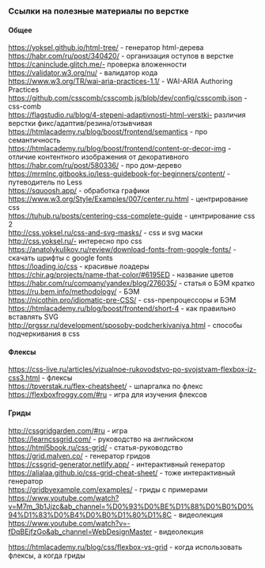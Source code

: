 ### Ссылки на полезные материалы по верстке

#### **Общее**
https://yoksel.github.io/html-tree/ - генератор html-дерева<br>
https://habr.com/ru/post/340420/ - организация оступов в верстке<br>
https://caninclude.glitch.me/- проверка вложенности<br>
https://validator.w3.org/nu/ - валидатор кода<br>
https://www.w3.org/TR/wai-aria-practices-1.1/ - WAI-ARIA Authoring Practices<br>
https://github.com/csscomb/csscomb.js/blob/dev/config/csscomb.json - css-comb<br>
https://flagstudio.ru/blog/4-stepeni-adaptivnosti-html-verstki- различия верстки фикс/адаптив/резина/отзывчивая<br>
https://htmlacademy.ru/blog/boost/frontend/semantics - про семантичность<br>
https://htmlacademy.ru/blog/boost/frontend/content-or-decor-img - отличие контентного изображения от декоративного<br>
https://habr.com/ru/post/580336/ - про дом-дерево<br>
https://mrmlnc.gitbooks.io/less-guidebook-for-beginners/content/ - путеводитель по Less<br>
https://squoosh.app/ - обработка графики<br>
https://www.w3.org/Style/Examples/007/center.ru.html - центрирование css<br>
https://tuhub.ru/posts/centering-css-complete-guide - центрирование css 2<br>
http://css.yoksel.ru/css-and-svg-masks/ - css и svg маски<br>
http://css.yoksel.ru/- интересно про css<br>
https://anatolykulikov.ru/review/download-fonts-from-google-fonts/ - скачать шрифты с google fonts<br>
https://loading.io/css - красивые лоадеры<br>
https://chir.ag/projects/name-that-color/#6195ED - название цветов<br>
https://habr.com/ru/company/yandex/blog/276035/ - статья о БЭМ кратко<br>
https://ru.bem.info/methodology/ - БЭМ<br>
https://nicothin.pro/idiomatic-pre-CSS/ - css-препроцессоры и БЭМ<br>
https://htmlacademy.ru/blog/boost/frontend/short-4 - как правильно вставлять SVG<br>
http://prgssr.ru/development/sposoby-podcherkivaniya.html - способы подчеркивания в css<br>

#### **Флексы**
https://css-live.ru/articles/vizualnoe-rukovodstvo-po-svojstvam-flexbox-iz-css3.html - флексы<br>
https://tpverstak.ru/flex-cheatsheet/ - шпаргалка по флекс<br>
https://flexboxfroggy.com/#ru - игра для изучения флексов<br>

#### **Гриды**
http://cssgridgarden.com/#ru - игра<br>
https://learncssgrid.com/ - руководство на английском<br>
https://html5book.ru/css-grid/ - статья-руководство<br>
https://grid.malven.co/ - генератор гридов<br>
https://cssgrid-generator.netlify.app/ - интерактивный генератор<br>
https://alialaa.github.io/css-grid-cheat-sheet/ - тоже интерактивный генератор<br>
https://gridbyexample.com/examples/ - гриды с примерами<br>
https://www.youtube.com/watch?v=M7m_3b1Jjzc&ab_channel=%D0%93%D0%BE%D1%88%D0%B0%D0%94%D1%83%D0%B4%D0%B0%D1%80%D1%8C - видеолекция<br>
https://www.youtube.com/watch?v=-fDqBEjfzGo&ab_channel=WebDesignMaster - видеолекция<br>

https://htmlacademy.ru/blog/css/flexbox-vs-grid - когда использовать флексы, а когда гриды<br>
